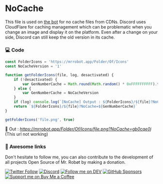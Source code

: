 # NoCache

This file is used on [the bot](https://mrrobot.app) for no cache files from CDNs. 
Discord uses CloudFlare for caching management which can be problematic when you change an image and display it on the platform. 
Even after a change on your side, Discord can still keep the old version in its cache.

### 💻 Code

```js
const FolderIcons = 'https://mrrobot.app/Folder/Of/Icons'
const NoCacheVersion = '1'

function getFolderIcons(file, log, desactivated) {
    if (!desactivated) {
        var GenNumberCache = Math.round(Math.random() * 0xFFFFFFFFFF).toString(30)
    } else {
        var GenNumberCache = NoCacheVersion
    }
    if (log) console.log(`[NoCache] Output : ${FolderIcons}/${file}?NoCache=${GenNumberCache}`)
    return `${FolderIcons}/${file}?NoCache=${GenNumberCache}`
}

getFolderIcons('file.png', true)
``` 

🔬 Out : _https://mrrobot.app/Folder/Of/Icons/file.png?NoCache=gb0cqe0j_ (This url not working)

### 🎈 Awesome links
Don't hesitate to follow me, you can also contribute to the development of all projects Open Source of Mr. Robøt by making a donation.

[![Twitter Follow](https://img.shields.io/twitter/follow/Thomasbnt_?color=%231DA1F2&label=Follow%20me&logo=Twitter&style=for-the-badge)](https://twitter.com/Thomasbnt_) [![Discord](https://img.shields.io/discord/715873768374796308?color=%237289DA&label=Join%20us&logo=Discord&logoColor=white&style=for-the-badge)](https://mrrobot.app/discord) [![Follow me on DEV](https://img.shields.io/badge/dev.to-%2308090A.svg?&style=for-the-badge&logo=dev.to&logoColor=white&alt=devto)](https://dev.to/mrrobot) [![GitHub Sponsors](https://img.shields.io/badge/Sponsor%20me-%23EA54AE.svg?&style=for-the-badge&logo=github-sponsors&logoColor=white)](https://github.com/sponsors/thomasbnt) [![Support me on Buy Me a Coffee](https://img.shields.io/badge/-Support%20me-%23FFDD00?style=for-the-badge&logo=buy-me-a-coffee&logoColor=black)](https://www.buymeacoffee.com/thomasbnt?via=thomasbnt)

